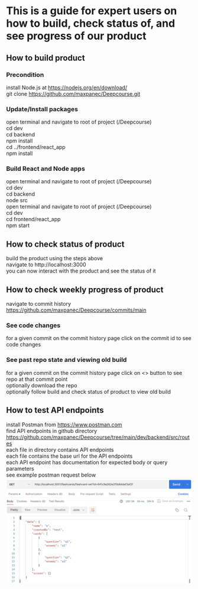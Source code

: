 # This is a guide for expert users on how to build, check status of, and see progress of our product

## How to build product

### Precondition
install Node.js at https://nodejs.org/en/download/  
git clone https://github.com/maxpanec/Deepcourse.git  

### Update/Install packages
open terminal and navigate to root of project (/Deepcourse)  
cd dev  
cd backend  
npm install  
cd ../frontend/react_app  
npm install  

### Build React and Node apps
open terminal and navigate to root of project (/Deepcourse)  
cd dev  
cd backend  
node src  
open terminal and navigate to root of project (/Deepcourse)  
cd dev  
cd frontend/react_app  
npm start  

## How to check status of product
build the product using the steps above  
navigate to http://localhost:3000  
you can now interact with the product and see the status of it  

## How to check weekly progress of product
navigate to commit history https://github.com/maxpanec/Deepcourse/commits/main  

### See code changes
for a given commit on the commit history page click on the commit id to see code changes  

### See past repo state and viewing old build
for a given commit on the commit history page click on <> button to see repo at that commit point  
optionally download the repo  
optionally follow build and check status of product to view old build  

## How to test API endpoints
install Postman from https://www.postman.com  
find API endpoints in github directory https://github.com/maxpanec/Deepcourse/tree/main/dev/backend/src/routes  
each file in directory contains API endpoints  
each file contains the base url for the API endpoints  
each API endpoint has documentation for expected body or query parameters  
see example postman request below  
![Cannot Display Example Image](./postman_example.png)
